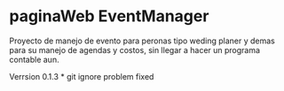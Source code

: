 # paginaWeb EventManager

Proyecto de manejo de evento para peronas tipo weding planer y demas para su manejo de agendas y costos, sin llegar a hacer un programa contable aun.

Verrsion 0.1.3
    * git ignore problem fixed
